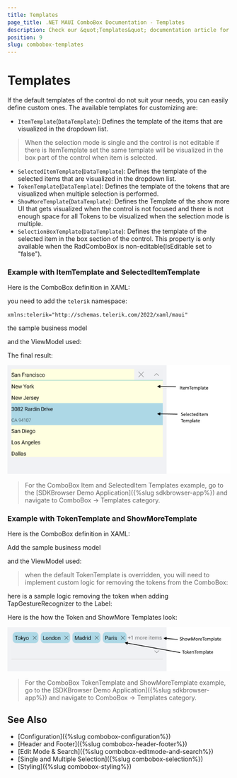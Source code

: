 ```yaml
---
title: Templates
page_title: .NET MAUI ComboBox Documentation - Templates
description: Check our &quot;Templates&quot; documentation article for Telerik ComboBox for .NET MAUI control.
position: 9
slug: combobox-templates
---
```


# Templates

If the default templates of the control do not suit your needs, you can easily define custom ones. The available templates for customizing are:

* `ItemTemplate`(`DataTemplate`): Defines the template of the items that are visualized in the dropdown list.

> When the selection mode is single and the control is not editable if there is ItemTemplate set the same template will be visualized in the box part of the control when item is selected.

* `SelectedItemTemplate`(`DataTemplate`): Defines the template of the selected items that are visualized in the dropdown list.
* `TokenTemplate`(`DataTemplate`): Defines the template of the tokens that are visualized when multiple selection is performed.
* `ShowMoreTemplate`(`DataTemplate`): Defines the Template of the show more UI that gets visualized when the control is not focused and there is not enough space for all Tokens to be visualized when the selection mode is multiple.
* `SelectionBoxTemplate`(`DataTemplate`): Defines the template of the selected item in the box section of the control. This property is only available when the RadComboBox is non-editable(IsEditable set to "false").

### Example with ItemTemplate and SelectedItemTemplate

Here is the ComboBox definition in XAML:

<snippet id='combobox-item-selecteditem-templates'/>

you need to add the `telerik` namespace:

```XAML
xmlns:telerik="http://schemas.telerik.com/2022/xaml/maui"
```

the sample business model

<snippet id='combobox-city-businessmodel'/>

and the ViewModel used:

<snippet id='combobox-cities-viewmodel'/>

The final result: 

![ComboBox Item and selectedItem Templates](images/combobox-item-selecteditem-templates.png)

> For the ComboBox Item and SelectedItem Templates example, go to the [SDKBrowser Demo Application]({%slug sdkbrowser-app%}) and navigate to ComboBox -> Templates category.

### Example with TokenTemplate and ShowMoreTemplate

Here is the ComboBox definition in XAML:

<snippet id='combobox-tokentemplate'/>

Add the sample business model

<snippet id='combobox-city-businessmodel'/>

and the ViewModel used:

<snippet id='combobox-cities-viewmodel'/>

> when the default TokenTemplate is overridden, you will need to implement custom logic for removing the tokens from the ComboBox:

here is a sample logic removing the token when adding TapGestureRecognizer to the Label:

<snippet id='remove-the-selecteditem'/>

Here is the how the Token and ShowMore Templates look:

![ComboBox Token and Show More Templates](images/combobox-token-showmore-templates.png)

> For the ComboBox TokenTemplate and ShowMoreTemplate example, go to the [SDKBrowser Demo Application]({%slug sdkbrowser-app%}) and navigate to ComboBox -> Templates category.

## See Also

- [Configuration]({%slug combobox-configuration%})
- [Header and Footer]({%slug combobox-header-footer%})
- [Edit Mode & Search]({%slug combobox-editmode-and-search%}) 
- [Single and Multiple Selection]({%slug combobox-selection%})
- [Styling]({%slug combobox-styling%})

